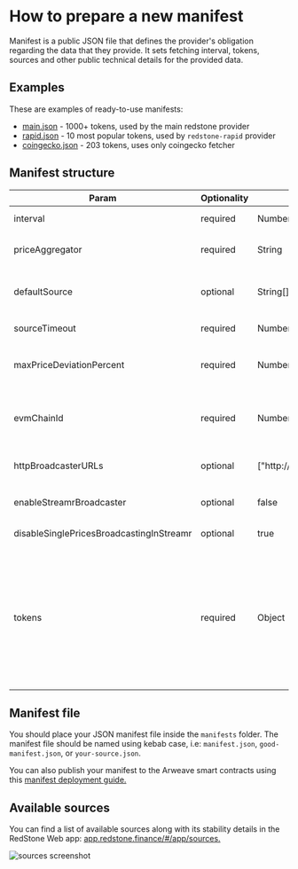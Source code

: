 # How to prepare a new manifest

Manifest is a public JSON file that defines the provider's obligation regarding the data that they provide. It sets fetching interval, tokens, sources and other public technical details for the provided data.

## Examples

These are examples of ready-to-use manifests:

- [main.json](../manifests/main.json) - 1000+ tokens, used by the main redstone provider
- [rapid.json](../manifests/rapid.json) - 10 most popular tokens, used by `redstone-rapid` provider
- [coingecko.json](../manifests/coingecko.json) - 203 tokens, uses only coingecko fetcher

## Manifest structure

| Param                                    | Optionality | Type                      | Description                                                                                                                                                                                                                                                                                                                                  |
| ---------------------------------------- | ----------- | ------------------------- | -------------------------------------------------------------------------------------------------------------------------------------------------------------------------------------------------------------------------------------------------------------------------------------------------------------------------------------------- |
| interval                                 | required    | Number                    | Data fetching interval in milliseconds                                                                                                                                                                                                                                                                                                       |
| priceAggregator                          | required    | String                    | Aggregator id. Currently only `median` aggregator is supported                                                                                                                                                                                                                                                                               |
| defaultSource                            | optional    | String[]                  | Array of fetcher names that will be used by default for tokens that have no specified sources                                                                                                                                                                                                                                                |
| sourceTimeout                            | required    | Number                    | Default timeout in milliseconds for sources                                                                                                                                                                                                                                                                                                  |
| maxPriceDeviationPercent                 | required    | Number                    | Default maximum price deviation percent for tokens. It may also be set for each token separately                                                                                                                                                                                                                                             |
| evmChainId                               | required    | Number                    | EVM chain id, that will be used during EVM price signing. Pass `1` if you're not sure, it will point to the Ethereum Mainnet.                                                                                                                                                                                                                |
| httpBroadcasterURLs                      | optional    | ["http://localhost:9000"] | array of urls for broadcasters to which prices should be sent                                                                                                                                                                                                                                                                                |
| enableStreamrBroadcaster                 | optional    | false                     | if set to true, single prices and prices packages will be sent to Streamr                                                                                                                                                                                                                                                                    |
| disableSinglePricesBroadcastingInStreamr | optional    | true                      | if set to true, single prices will not be sent to Streamr                                                                                                                                                                                                                                                                                    |
| tokens                                   | required    | Object                    | Object with tokens in the following format: `{ "TOKEN_SYMBOL": { "source": ["source-name-1", "source-name-2", ...], "maxPriceDeviationPercent": 25 }, ... }`. Note that `source` and `maxPriceDeviationPercent` params per token are optional. This is also a correct tokens configuration: `{ "TOKEN_SYMBOL_1": {}, "TOKEN_SYMBOL_2": {} }` |

## Manifest file

You should place your JSON manifest file inside the `manifests` folder. The manifest file should be named using kebab case, i.e: `manifest.json`, `good-manifest.json`, or `your-source.json`.

You can also publish your manifest to the Arweave smart contracts using this [manifest deployment guide.](./DEPLOY_MANIFEST_ON_ARWEAVE.md)

## Available sources

You can find a list of available sources along with its stability details in the RedStone Web app: [app.redstone.finance/#/app/sources.](https://app.redstone.finance/#/app/sources)

![sources screenshot](img/sources-screenshot.png)
